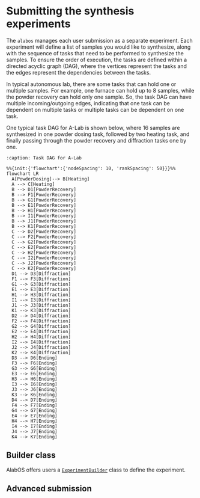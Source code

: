 # Submitting the synthesis experiments

The `alabos` manages each user submission as a separate experiment. Each experiment will define a list of samples you would
like to synthesize, along with the sequence of tasks that need to be performed to synthesize the samples. To ensure the order
of execution, the tasks are defined within a directed acyclic graph (DAG), where the vertices represent the tasks and the edges
represent the dependencies between the tasks.

In typical autonomous lab, there are some tasks that can hold one or multiple samples. For example, one furnace can hold up to
8 samples, while the powder recovery can hold only one sample. So, the task DAG can have multiple incoming/outgoing edges, 
indicating that one task can be dependent on multiple tasks or multiple tasks can be dependent on one task.

One typical task DAG for A-Lab is shown below, where 16 samples are synthesized in one powder dosing task, followed by two heating task, and
finally passing through the powder recovery and diffraction tasks one by one.

```{mermaid}
:caption: Task DAG for A-Lab

%%{init:{'flowchart':{'nodeSpacing': 10, 'rankSpacing': 50}}}%%
flowchart LR
  A[PowderDosing]--> B[Heating]
  A --> C[Heating]
  B --> D1[PowderRecovery]
  B --> F1[PowderRecovery]
  B --> G1[PowderRecovery]
  B --> E1[PowderRecovery]
  B --> H1[PowderRecovery]
  B --> I1[PowderRecovery]
  B --> J1[PowderRecovery]
  B --> K1[PowderRecovery]
  C --> D2[PowderRecovery]
  C --> F2[PowderRecovery]
  C --> G2[PowderRecovery]
  C --> E2[PowderRecovery]
  C --> H2[PowderRecovery]
  C --> I2[PowderRecovery]
  C --> J2[PowderRecovery]
  C --> K2[PowderRecovery]
  D1 --> D3[Diffraction]
  F1 --> F3[Diffraction]
  G1 --> G3[Diffraction]
  E1 --> E3[Diffraction]
  H1 --> H3[Diffraction]
  I1 --> I3[Diffraction]
  J1 --> J3[Diffraction]
  K1 --> K3[Diffraction]
  D2 --> D4[Diffraction]
  F2 --> F4[Diffraction]
  G2 --> G4[Diffraction]
  E2 --> E4[Diffraction]
  H2 --> H4[Diffraction]
  I2 --> I4[Diffraction]
  J2 --> J4[Diffraction]
  K2 --> K4[Diffraction]
  D3 --> D6[Ending]
  F3 --> F6[Ending]
  G3 --> G6[Ending]
  E3 --> E6[Ending]
  H3 --> H6[Ending]
  I3 --> I6[Ending]
  J3 --> J6[Ending]
  K3 --> K6[Ending]
  D4 --> D7[Ending]
  F4 --> F7[Ending]
  G4 --> G7[Ending]
  E4 --> E7[Ending]
  H4 --> H7[Ending]
  I4 --> I7[Ending]
  J4 --> J7[Ending]
  K4 --> K7[Ending]
```

## Builder class
AlabOS offers users a [`ExperimentBuilder`](alab_management.builders.experimentbuilder.ExperimentBuilder) class to define the
experiment. 

## Advanced submission
